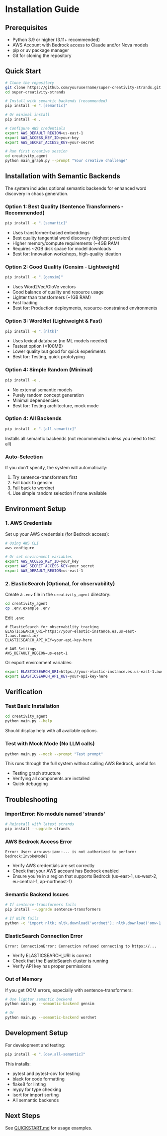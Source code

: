 # Installation Guide

## Prerequisites

- Python 3.9 or higher (3.11+ recommended)
- AWS Account with Bedrock access to Claude and/or Nova models
- pip or uv package manager
- Git for cloning the repository

## Quick Start

```bash
# Clone the repository
git clone https://github.com/yourusername/super-creativity-strands.git
cd super-creativity-strands

# Install with semantic backends (recommended)
pip install -e ".[semantic]"

# Or minimal install
pip install -e .

# Configure AWS credentials
export AWS_DEFAULT_REGION=us-east-1
export AWS_ACCESS_KEY_ID=your-key
export AWS_SECRET_ACCESS_KEY=your-secret

# Run first creative session
cd creativity_agent
python main_graph.py --prompt "Your creative challenge"
```

## Installation with Semantic Backends

The system includes optional semantic backends for enhanced word discovery in chaos generation.

### Option 1: Best Quality (Sentence Transformers - Recommended)
```bash
pip install -e ".[semantic]"
```
- Uses transformer-based embeddings
- Best quality tangential word discovery (highest precision)
- Higher memory/compute requirements (~4GB RAM)
- Requires ~2GB disk space for model downloads
- Best for: Innovation workshops, high-quality ideation

### Option 2: Good Quality (Gensim - Lightweight)
```bash
pip install -e ".[gensim]"
```
- Uses Word2Vec/GloVe vectors
- Good balance of quality and resource usage
- Lighter than transformers (~1GB RAM)
- Fast loading
- Best for: Production deployments, resource-constrained environments

### Option 3: WordNet (Lightweight & Fast)
```bash
pip install -e ".[nltk]"
```
- Uses lexical database (no ML models needed)
- Fastest option (<100MB)
- Lower quality but good for quick experiments
- Best for: Testing, quick prototyping

### Option 4: Simple Random (Minimal)
```bash
pip install -e .
```
- No external semantic models
- Purely random concept generation
- Minimal dependencies
- Best for: Testing architecture, mock mode

### Option 4: All Backends
```bash
pip install -e ".[all-semantic]"
```
Installs all semantic backends (not recommended unless you need to test all)

### Auto-Selection
If you don't specify, the system will automatically:
1. Try sentence-transformers first
2. Fall back to gensim
3. Fall back to wordnet
4. Use simple random selection if none available

## Environment Setup

### 1. AWS Credentials
Set up your AWS credentials (for Bedrock access):
```bash
# Using AWS CLI
aws configure

# Or set environment variables
export AWS_ACCESS_KEY_ID=your_key
export AWS_SECRET_ACCESS_KEY=your_secret
export AWS_DEFAULT_REGION=us-east-1
```

### 2. ElasticSearch (Optional, for observability)
Create a `.env` file in the `creativity_agent` directory:
```bash
cd creativity_agent
cp .env.example .env
```

Edit `.env`:
```env
# ElasticSearch for observability tracking
ELASTICSEARCH_URI=https://your-elastic-instance.es.us-east-1.aws.found.io/
ELASTICSEARCH_API_KEY=your-api-key-here

# AWS Settings
AWS_DEFAULT_REGION=us-east-1
```

Or export environment variables:
```bash
export ELASTICSEARCH_URI=https://your-elastic-instance.es.us-east-1.aws.found.io/
export ELASTICSEARCH_API_KEY=your-api-key-here
```

## Verification

### Test Basic Installation
```bash
cd creativity_agent
python main.py --help
```

Should display help with all available options.

### Test with Mock Mode (No LLM calls)
```bash
python main.py --mock --prompt "Test prompt"
```

This runs through the full system without calling AWS Bedrock, useful for:
- Testing graph structure
- Verifying all components are installed
- Quick debugging

## Troubleshooting

### ImportError: No module named 'strands'
```bash
# Reinstall with latest strands
pip install --upgrade strands
```

### AWS Bedrock Access Error
```
Error: User: arn:aws:iam::... is not authorized to perform: bedrock:InvokeModel
```
- Verify AWS credentials are set correctly
- Check that your AWS account has Bedrock enabled
- Ensure you're in a region that supports Bedrock (us-east-1, us-west-2, eu-central-1, ap-northeast-1)

### Semantic Backend Issues
```bash
# If sentence-transformers fails
pip install --upgrade sentence-transformers

# If NLTK fails
python -c "import nltk; nltk.download('wordnet'); nltk.download('omw-1.4')"
```

### ElasticSearch Connection Error
```
Error: ConnectionError: Connection refused connecting to https://...
```
- Verify ELASTICSEARCH_URI is correct
- Check that the ElasticSearch cluster is running
- Verify API key has proper permissions

### Out of Memory
If you get OOM errors, especially with sentence-transformers:
```bash
# Use lighter semantic backend
python main.py --semantic-backend gensim

# Or
python main.py --semantic-backend wordnet
```

## Development Setup

For development and testing:
```bash
pip install -e ".[dev,all-semantic]"
```

This installs:
- pytest and pytest-cov for testing
- black for code formatting
- flake8 for linting
- mypy for type checking
- isort for import sorting
- All semantic backends

## Next Steps

See [QUICKSTART.md](./QUICKSTART.md) for usage examples.
